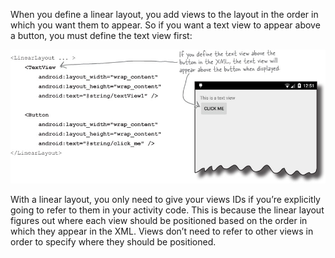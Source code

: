 When you define a linear layout, you add views to the layout in the order in which you want them to appear. So if you want a text view to appear above a button, you must define the text view first: 

![](.guides/img/3.png)

With a linear layout, you only need to give your views IDs if you’re explicitly going to refer to them in your activity code. This is because the linear layout figures out where each view should be positioned based on the order in which they appear in the XML. Views don’t need to refer to other views in order to specify where they should be positioned.
